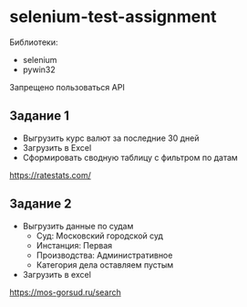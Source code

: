 # selenium-test-assignment

Библиотеки: 
* selenium
* pywin32

Запрещено пользоваться API

## Задание 1

* Выгрузить курс валют за последние 30 дней
* Загрузить в Excel
* Сформировать сводную таблицу с фильтром по датам

https://ratestats.com/

## Задание 2
* Выгрузить данные по судам
  * Суд: Московский городской суд
  * Инстанция: Первая
  * Производства: Административное
  * Категория дела оставляем пустым
* Загрузить в excel


https://mos-gorsud.ru/search
